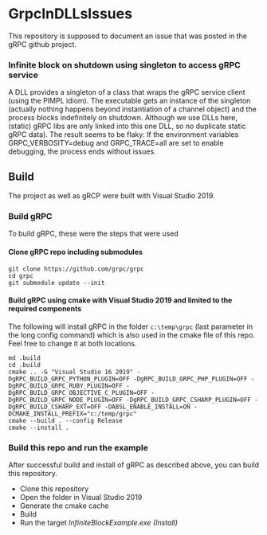 # GrpcInDLLsIssues

This repository is supposed to document an issue that was posted in the gRPC github project.

### Infinite block on shutdown using singleton to access gRPC service
A DLL provides a singleton of a class that wraps the gRPC service client (using the PIMPL idiom). The executable gets an instance of the singleton (actually nothing happens beyond instantiation of a channel object) and the process blocks indefinitely on shutdown. Although we use DLLs here, (static) gRPC libs are only linked into this one DLL, so no duplicate static gRPC data).
The result seems to be flaky: If the environment variables GRPC_VERBOSITY=debug and GRPC_TRACE=all are set to enable debugging, the process ends without issues.

## Build
The project as well as gRCP were built with Visual Studio 2019.

### Build gRPC
To build gRPC, these were the steps that were used
#### Clone gRPC repo including submodules
```
git clone https://github.com/grpc/grpc
cd grpc
git submodule update --init
```

#### Build gRPC using cmake with Visual Studio 2019 and limited to the required components
The following will install gRPC in the folder `c:\temp\grpc` (last parameter in the long config command) which is also used in the cmake file of this repo. Feel free to change it at both locations. 
```
md .build
cd .build
cmake .. -G "Visual Studio 16 2019" -DgRPC_BUILD_GRPC_PYTHON_PLUGIN=OFF -DgRPC_BUILD_GRPC_PHP_PLUGIN=OFF -DgRPC_BUILD_GRPC_RUBY_PLUGIN=OFF -DgRPC_BUILD_GRPC_OBJECTIVE_C_PLUGIN=OFF -DgRPC_BUILD_GRPC_NODE_PLUGIN=OFF -DgRPC_BUILD_GRPC_CSHARP_PLUGIN=OFF -DgRPC_BUILD_CSHARP_EXT=OFF -DABSL_ENABLE_INSTALL=ON -DCMAKE_INSTALL_PREFIX="c:/temp/grpc"
cmake --build . --config Release
cmake --install .
```

### Build this repo and run the example
After successful build and install of gRPC as described above, you can build this repository.
* Clone this repository
* Open the folder in Visual Studio 2019
* Generate the cmake cache
* Build
* Run the target _InfiniteBlockExample.exe (Install)_
